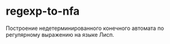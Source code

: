 # regexp-to-nfa
Построение недетерминированного конечного автомата по регулярному выражению на языке Лисп.
